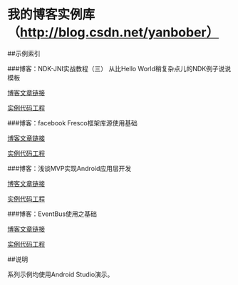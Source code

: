 # 我的博客实例库（http://blog.csdn.net/yanbober）

##示例索引

###博客：NDK-JNI实战教程（三） 从比Hello World稍复杂点儿的NDK例子说说模板

[博客文章链接](http://blog.csdn.net/yanbober/article/details/45310589) 

[实例代码工程](https://github.com/yanbober/Android-Blog-Source/tree/master/NDKApplication)

###博客：facebook Fresco框架库源使用基础

[博客文章链接](http://blog.csdn.net/yanbober/article/details/45307897) 

[实例代码工程](https://github.com/yanbober/Android-Blog-Source/tree/master/Fresco-Android-CN-Demo)

###博客：浅谈MVP实现Android应用层开发

[博客文章链接](http://blog.csdn.net/yanbober/article/details/45645115) 

[实例代码工程](https://github.com/yanbober/Android-Blog-Source/tree/master/Android-MVP-Demo)

###博客：EventBus使用之基础

[博客文章链接](http://blog.csdn.net/yanbober/article/details/45667363) 

[实例代码工程](https://github.com/yanbober/Android-Blog-Source/tree/master/Android-EventBus-Demo)


##说明

系列示例均使用Android Studio演示。
